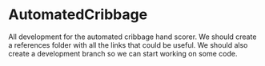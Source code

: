 # AutomatedCribbage
All development for the automated cribbage hand scorer.
We should create a references folder with all the links that could be useful.
We should also create a development branch so we can start working on some code.
